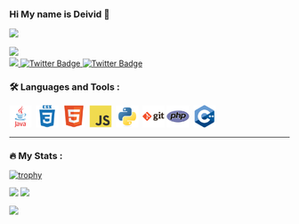 ### Hi My name is Deivid 👋

<p align="left">
  <img src="https://readme-typing-svg.demolab.com/?lines=LA+ESPERANZA+ES+EL+PRIMER+PASO;INEVITABLE+EN+EL+CAMINO+A+LA;DECEPCIÓN!&font=Fira%20Code&left=true&width=380&duration=4000&pause=1000&color=bf91f3">
</p>

<div id="header" align="">
  <img src="https://media.giphy.com/media/yALcFbrKshfoY/giphy.gif" width="315" heigt="600"/>
</div>

<div id="badges">
  <a href="https://www.facebook.com/ximposibl33.dxd">
    <img src="https://img.shields.io/badge/Facebook-blue?style=for-the-badge&logo=facebook&logoColor=white"/>
  </a>
  <a href="https://codepen.io/el_peneTrante">
    <img src="https://img.shields.io/badge/Codepen-black?style=for-the-badge&logo=codepen&logoColor=white" alt="Twitter Badge"/>
  </a>
  <a href="debautistaocampo@gmail.com">
    <img src="https://img.shields.io/badge/Gmail-red?style=for-the-badge&logo=gmail&logoColor=white" alt="Twitter Badge"/>
  </a>
</div>

### :hammer_and_wrench: Languages and Tools :
<div>
  <img src="https://github.com/devicons/devicon/blob/master/icons/java/java-original-wordmark.svg" title="Java" alt="Java" width="40" height="40"/>&nbsp;
  <img src="https://github.com/devicons/devicon/blob/master/icons/css3/css3-plain-wordmark.svg"  title="CSS3" alt="CSS" width="40" height="40"/>&nbsp;
  <img src="https://github.com/devicons/devicon/blob/master/icons/html5/html5-original.svg" title="HTML5" alt="HTML" width="40" height="40"/>&nbsp;
  <img src="https://github.com/devicons/devicon/blob/master/icons/javascript/javascript-original.svg" title="JavaScript" alt="JavaScript" width="40" height="40"/>&nbsp;
  <img src="https://github.com/devicons/devicon/blob/master/icons/python/python-original.svg" title="Firebase" alt="Firebase" width="40" height="40"/>&nbsp;
  <img src="https://github.com/devicons/devicon/blob/master/icons/git/git-original-wordmark.svg" title="Git" **alt="Git" width="40" height="40"/>
  <img src="https://github.com/devicons/devicon/blob/master/icons/php/php-original.svg" title="PHP" alt="PHP" width="40" height="40"/>&nbsp;
  <img src="https://github.com/devicons/devicon/blob/master/icons/cplusplus/cplusplus-original.svg" title="JavaScript" alt="JavaScript" width="40" height="40"/>&nbsp;
</div>

---

### :fire: My Stats :

[![trophy](https://github-profile-trophy.vercel.app/?username=deividbautista&theme=tokyonight&title=Stars,Followers,Commit,PullRequest,Repositories)](https://github.com/ryo-ma/github-profile-trophy)

<a href="https://git.io/streak-stats"><img src="http://github-readme-streak-stats.herokuapp.com?user=deividbautista&theme=tokyonight&background=" height="192px"/></a>
<a href="https://github.com/anuraghazra/github-readme-stats"><img src="https://github-readme-stats.vercel.app/api/top-langs/?username=deividbautista&theme=tokyonight"
height="192px"/></a>

<a href="https://github.com/ashutosh00710/github-readme-activity-graph"><img src="https://github-readme-activity-graph.cyclic.app/graph/?username=deividbautista&bg_color=1F222E&color=bf91f3&line=70a5fd&point=FFFFFF&hide_border=true" /></a>

###

 
 
<!--
**deividbautista/deividbautista** is a ✨ _special_ ✨ repository because its `README.md` (this file) appears on your GitHub profile.
---

